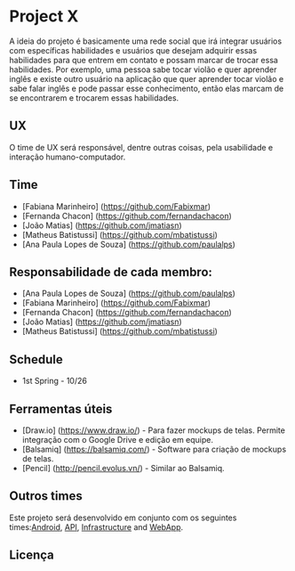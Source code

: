 # Project X

A ideia do projeto é basicamente uma rede social que irá integrar usuários com específicas habilidades e usuários que desejam adquirir essas habilidades para que entrem em contato e possam marcar de trocar essa habilidades. Por exemplo, uma pessoa sabe tocar violão e quer aprender inglês e existe outro usuário na aplicação que quer aprender tocar violão e sabe falar inglês e pode passar esse conhecimento, então elas marcam de se encontrarem e trocarem essas habilidades. 

## UX

O time de UX será responsável, dentre outras coisas, pela usabilidade e interação humano-computador.

## Time
- [Fabiana Marinheiro] (https://github.com/Fabixmar)
- [Fernanda Chacon] (https://github.com/fernandachacon)
- [João Matias] (https://github.com/jmatiasn)
- [Matheus Batistussi] (https://github.com/mbatistussi)
- [Ana Paula Lopes de Souza] (https://github.com/paulalps)

## Responsabilidade de cada membro:

- [Ana Paula Lopes de Souza] (https://github.com/paulalps)
- [Fabiana Marinheiro] (https://github.com/Fabixmar)
- [Fernanda Chacon] (https://github.com/fernandachacon)
- [João Matias] (https://github.com/jmatiasn)
- [Matheus Batistussi] (https://github.com/mbatistussi)

## Schedule

- 1st Spring - 10/26

## Ferramentas úteis

- [Draw.io] (https://www.draw.io/) - Para fazer mockups de telas. Permite integração com o Google Drive e edição em equipe.
- [Balsamiq] (https://balsamiq.com/) - Software para criação de mockups de telas.
- [Pencil] (http://pencil.evolus.vn/) - Similar ao Balsamiq.

## Outros times

Este projeto será desenvolvido em conjunto com os seguintes times:[Android](https://github.com/Processos-de-software-2016-2/Android), [API](https://github.com/Processos-de-software-2016-2/python-api), [Infrastructure](https://github.com/Processos-de-software-2016-2/Infraestrutura) and [WebApp](https://github.com/Processos-de-software-2016-2/Web-App).

## Licença


